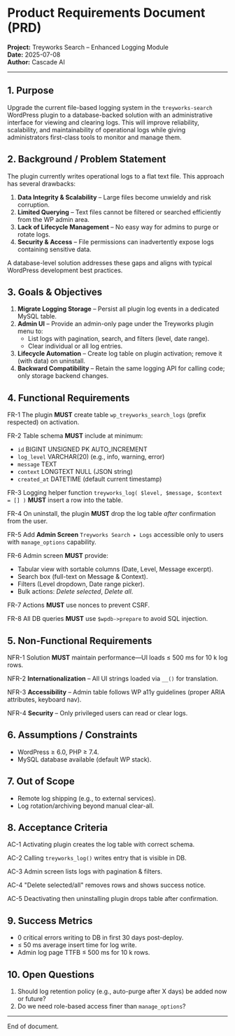 # Product Requirements Document (PRD)

**Project:** Treyworks Search – Enhanced Logging Module  
**Date:** 2025-07-08  
**Author:** Cascade AI

---

## 1. Purpose
Upgrade the current file-based logging system in the `treyworks-search` WordPress plugin to a database-backed solution with an administrative interface for viewing and clearing logs. This will improve reliability, scalability, and maintainability of operational logs while giving administrators first-class tools to monitor and manage them.

## 2. Background / Problem Statement
The plugin currently writes operational logs to a flat text file. This approach has several drawbacks:
1. **Data Integrity & Scalability** – Large files become unwieldy and risk corruption.
2. **Limited Querying** – Text files cannot be filtered or searched efficiently from the WP admin area.
3. **Lack of Lifecycle Management** – No easy way for admins to purge or rotate logs.
4. **Security & Access** – File permissions can inadvertently expose logs containing sensitive data.

A database-level solution addresses these gaps and aligns with typical WordPress development best practices.

## 3. Goals & Objectives
1. **Migrate Logging Storage** – Persist all plugin log events in a dedicated MySQL table.
2. **Admin UI** – Provide an admin-only page under the Treyworks plugin menu to:
   - List logs with pagination, search, and filters (level, date range).
   - Clear individual or all log entries.
3. **Lifecycle Automation** – Create log table on plugin activation; remove it (with data) on uninstall.
4. **Backward Compatibility** – Retain the same logging API for calling code; only storage backend changes.

## 4. Functional Requirements
FR-1  The plugin **MUST** create table `wp_treyworks_search_logs` (prefix respected) on activation.

FR-2  Table schema **MUST** include at minimum:
- `id` BIGINT UNSIGNED PK AUTO_INCREMENT
- `log_level` VARCHAR(20) (e.g., info, warning, error)
- `message` TEXT
- `context` LONGTEXT NULL (JSON string)
- `created_at` DATETIME (default current timestamp)

FR-3  Logging helper function `treyworks_log( $level, $message, $context = [] )` **MUST** insert a row into the table.

FR-4  On uninstall, the plugin **MUST** drop the log table *after* confirmation from the user.

FR-5  Add **Admin Screen** `Treyworks Search ▸ Logs` accessible only to users with `manage_options` capability.

FR-6  Admin screen **MUST** provide:
- Tabular view with sortable columns (Date, Level, Message excerpt).
- Search box (full-text on Message & Context).
- Filters (Level dropdown, Date range picker).
- Bulk actions: *Delete selected*, *Delete all*.

FR-7  Actions **MUST** use nonces to prevent CSRF.

FR-8  All DB queries **MUST** use `$wpdb->prepare` to avoid SQL injection.

## 5. Non-Functional Requirements
NFR-1  Solution **MUST** maintain performance—UI loads ≤ 500 ms for 10 k log rows.

NFR-2  **Internationalization** – All UI strings loaded via `__()` for translation.

NFR-3  **Accessibility** – Admin table follows WP a11y guidelines (proper ARIA attributes, keyboard nav).

NFR-4  **Security** – Only privileged users can read or clear logs.

## 6. Assumptions / Constraints
- WordPress ≥ 6.0, PHP ≥ 7.4.
- MySQL database available (default WP stack).

## 7. Out of Scope
- Remote log shipping (e.g., to external services).
- Log rotation/archiving beyond manual clear-all.

## 8. Acceptance Criteria
AC-1  Activating plugin creates the log table with correct schema.

AC-2  Calling `treyworks_log()` writes entry that is visible in DB.

AC-3  Admin screen lists logs with pagination & filters.

AC-4  "Delete selected/all" removes rows and shows success notice.

AC-5  Deactivating then uninstalling plugin drops table after confirmation.

## 9. Success Metrics
- 0 critical errors writing to DB in first 30 days post-deploy.
- ≤ 50 ms average insert time for log write.
- Admin log page TTFB ≤ 500 ms for 10 k rows.

## 10. Open Questions
1. Should log retention policy (e.g., auto-purge after X days) be added now or future?
2. Do we need role-based access finer than `manage_options`?

---
End of document.
